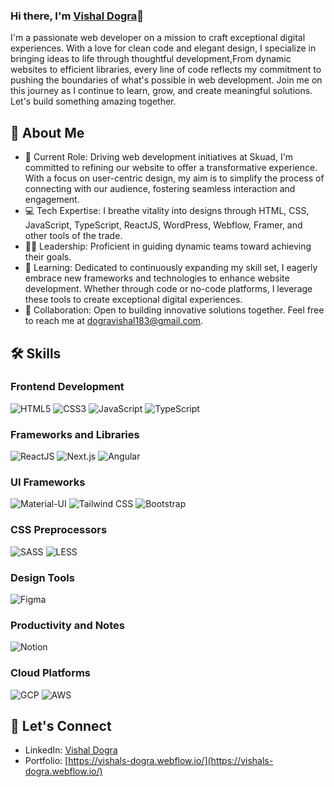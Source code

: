 ### Hi there, I'm [Vishal Dogra](https://vishals-dogra.webflow.io/)👋

I'm a passionate web developer on a mission to craft exceptional digital experiences. With a love for clean code and elegant design, I specialize in bringing ideas to life through thoughtful development,From dynamic websites to efficient libraries, every line of code reflects my commitment to pushing the boundaries of what's possible in web development.
Join me on this journey as I continue to learn, grow, and create meaningful solutions. Let's build something amazing together.

## 🚀 About Me

- 🔭 Current Role: Driving web development initiatives at Skuad, I'm committed to refining our website to offer a transformative experience. With a focus on user-centric design, my aim is to simplify the process of connecting with our audience, fostering seamless interaction and engagement.
- 💻 Tech Expertise: I breathe vitality into designs through HTML, CSS, JavaScript, TypeScript, ReactJS, WordPress, Webflow, Framer, and other tools of the trade.
- 👨‍🔧 Leadership: Proficient in guiding dynamic teams toward achieving their goals.
- 🌱 Learning: Dedicated to continuously expanding my skill set, I eagerly embrace new frameworks and technologies to enhance website development. Whether through code or no-code platforms, I leverage these tools to create exceptional digital experiences.
- 🤝 Collaboration: Open to building innovative solutions together.  Feel free to reach me at <dogravishal183@gmail.com>.

## 🛠️ Skills

### Frontend Development

![HTML5](https://img.shields.io/badge/-HTML5-E34F26?style=flat&logo=html5&logoColor=white)
![CSS3](https://img.shields.io/badge/-CSS3-1572B6?style=flat&logo=css3&logoColor=white)
![JavaScript](https://img.shields.io/badge/-JavaScript-F7DF1E?style=flat&logo=javascript&logoColor=black)
![TypeScript](https://img.shields.io/badge/-TypeScript-3178C6?style=flat&logo=typescript&logoColor=white)

### Frameworks and Libraries

![ReactJS](https://img.shields.io/badge/-ReactJS-61DAFB?style=flat&logo=react&logoColor=black)
![Next.js](https://img.shields.io/badge/-Next.js-000000?style=flat&logo=next.js&logoColor=white)
![Angular](https://img.shields.io/badge/-Angular-DD0031?style=flat&logo=angular&logoColor=white)

### UI Frameworks

![Material-UI](https://img.shields.io/badge/-Material--UI-0081CB?style=flat&logo=mui&logoColor=white)
![Tailwind CSS](https://img.shields.io/badge/-Tailwind%20CSS-38B2AC?style=flat&logo=tailwind-css&logoColor=white)
![Bootstrap](https://img.shields.io/badge/-Bootstrap-7952B3?style=flat&logo=bootstrap&logoColor=white)

### CSS Preprocessors

![SASS](https://img.shields.io/badge/-SASS-CC6699?style=flat&logo=sass&logoColor=white)
![LESS](https://img.shields.io/badge/-LESS-1D365D?style=flat&logo=less&logoColor=white)

### Design Tools

![Figma](https://img.shields.io/badge/-Figma-F24E1E?style=flat&logo=figma&logoColor=white)

### Productivity and Notes

![Notion](https://img.shields.io/badge/-Notion-000000?style=flat&logo=notion&logoColor=white)

### Cloud Platforms

![GCP](https://img.shields.io/badge/-Google%20Cloud-4285F4?style=flat&logo=google-cloud&logoColor=white)
![AWS](https://img.shields.io/badge/-AWS-232F3E?style=flat&logo=amazon-aws&logoColor=white)

## 🤝 Let's Connect

- LinkedIn: [Vishal Dogra](https://www.linkedin.com/in/vishal-dogra-183a5a125/)
- Portfolio: [https://vishals-dogra.webflow.io/](https://vishals-dogra.webflow.io/)
